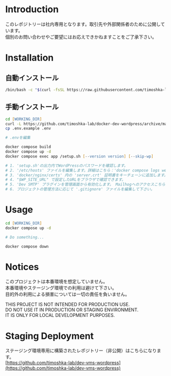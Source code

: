 # Introduction
このレポジトリーは社内専用となります。取引先や外部関係者のために公開しています。  
個別のお問い合わせやご要望にはお応えできかねますことをご了承下さい。

# Installation
## 自動インストール
```bash
/bin/bash -c "$(curl -fsSL https://raw.githubusercontent.com/timoshka-lab/docker-dev-wordpress/main/setup.sh)"
```

## 手動インストール
```zsh
cd [WORKING_DIR]
curl -L https://github.com/timoshka-lab/docker-dev-wordpress/archive/main.tar.gz | tar xvz -C ./ --strip-components=1
cp .env.example .env

# .envを編集

docker compose build
docker compose up -d
docker compose exec app /setup.sh [--version version] [--skip-wp]

# 1. 'setup.sh'の出力内でWordPressのパスワードを確認します。
# 2. '/etc/hosts' ファイルを編集します。詳細はこちら：'docker compose logs web'
# 3. 'docker/nginx/certs' 内の 'server.crt' 証明書をキーチェーンに追加します。
# 4. "$WP_SITE_URL" で設定したURLをブラウザで確認できます。
# 5. 'Dev SMTP' プラグインを管理画面から有効化します。 Mailhogへのアクセスこちら：http://127.0.0.1:8025/.
# 6. プロジェクトの管理方法に応じて '.gitignore' ファイルを編集して下さい。
```

# Usage
```zsh
cd [WORKING_DIR]
docker compose up -d

# Do something...

docker compose down
```

# Notices
このプロジェクトは本番環境を想定していません。  
本番環境やステージング環境での利用は避けて下さい。  
目的外の利用による損害については一切の責任を負いません。

THIS PROJECT IS NOT INTENDED FOR PRODUCTION USE.  
DO NOT USE IT IN PRODUCTION OR STAGING ENVIRONMENT.  
IT IS ONLY FOR LOCAL DEVELOPMENT PURPOSES.

# Staging Deployment
ステージング環境専用に構築されたレポジトリー（非公開）はこちらになります。  
[https://github.com/timoshka-lab/dev-vms-wordpress](https://github.com/timoshka-lab/dev-vms-wordpress)